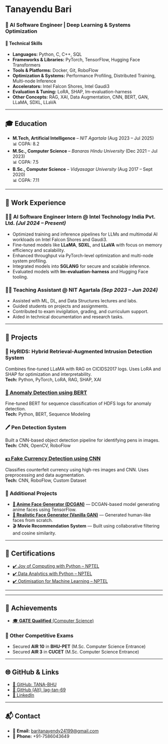 # Tanayendu Bari



### 🚀 AI Software Engineer | Deep Learning & Systems Optimization

#### 🧠 Technical Skills

* **Languages:** Python, C, C++, SQL  
* **Frameworks & Libraries:** PyTorch, TensorFlow, Hugging Face Transformers  
* **Tools & Platforms:** Docker, Git, RoboFlow  
* **Optimization & Systems:** Performance Profiling, Distributed Training, Multi-node Inference  
* **Accelerators:** Intel Falcon Shores, Intel Gaudi3  
* **Evaluation & Tuning:** LoRA, SHAP, lm-evaluation-harness  
* **Other Concepts:** RAG, XAI, Data Augmentation, CNN, BERT, GAN, LLaMA, SDXL, LLaVA

---

## 🎓 Education

* **M.Tech, Artificial Intelligence** – *NIT Agartala* (Aug 2023 – Jul 2025)  
  📊 CGPA: 8.2
* **M.Sc., Computer Science** – *Banaras Hindu University* (Dec 2021 – Jul 2023)  
  📊 CGPA: 7.5
* **B.Sc., Computer Science** – *Vidyasagar University* (Aug 2017 – Sept 2020)  
  📊 CGPA: 7.11

---

## 💼 Work Experience

### 👨‍💻 AI Software Engineer Intern @ Intel Technology India Pvt. Ltd. *(Jul 2024 – Present)*

* Optimized training and inference pipelines for LLMs and multimodal AI workloads on Intel Falcon Shores and Gaudi3.  
* Fine-tuned models like **LLaMA**, **SDXL**, and **LLaVA** with focus on memory efficiency and scalability.  
* Enhanced throughput via PyTorch-level optimization and multi-node system profiling.  
* Integrated models into **SGLANG** for secure and scalable inference.  
* Evaluated models with **lm-evaluation-harness** and Hugging Face tooling.

### 🧑‍🏫 Teaching Assistant @ NIT Agartala *(Sep 2023 – Jun 2024)*

* Assisted with ML, DL, and Data Structures lectures and labs.  
* Guided students on projects and assignments.  
* Contributed to exam invigilation, grading, and curriculum support.  
* Aided in technical documentation and research tasks.

---

## 📁 Projects

### 🔐 HyRIDS: Hybrid Retrieval-Augmented Intrusion Detection System

Combines fine-tuned LLaMA with RAG on CICIDS2017 logs. Uses LoRA and SHAP for optimization and interpretability.  
**Tech:** Python, PyTorch, LoRA, RAG, SHAP, XAI

### [📄 Anomaly Detection using BERT](https://github.com/TANA-BHU/System-log-analyzer-using-BERT)

Fine-tuned BERT for sequence classification of HDFS logs for anomaly detection.  
**Tech:** Python, BERT, Sequence Modeling

### 🖊️ Pen Detection System

Built a CNN-based object detection pipeline for identifying pens in images.  
**Tech:** CNN, OpenCV, RoboFlow

### [💵 Fake Currency Detection using CNN](https://github.com/TANA-BHU/FAKE-CURRENCY-DETECTION-USING-CNN)

Classifies counterfeit currency using high-res images and CNN. Uses preprocessing and data augmentation.  
**Tech:** CNN, RoboFlow, Custom Dataset

### 🎨 Additional Projects

* [**🧠 Anime Face Generator (DCGAN)**](https://github.com/TANA-BHU/ANIME-FACE-GENERATION-USING-DCGAN) — DCGAN-based model generating anime faces using TensorFlow.  
* [**👤 Realistic Face Generator (Vanilla GAN)**](https://github.com/TANA-BHU/REALISTIC-RANDOM-FACE-IMAGE-GENERATION-USING-VANILA-GAN) — Generated human-like faces from scratch.  
* 🎬 **Movie Recommendation System** — Built using collaborative filtering and cosine similarity.

---

## 📜 Certifications

* [✔️ Joy of Computing with Python – NPTEL](https://drive.google.com/file/d/1wJHQmpIlYRVidnqM0-rMRhd9AY1YQl6P/view?usp=sharing)  
* [✔️ Data Analytics with Python – NPTEL](https://drive.google.com/file/d/16Bw05bbZR6ilM9m8a3YEBrKzTEWhE3ce/view?usp=sharing)  
* [✔️ Optimisation for Machine Learning – NPTEL](https://drive.google.com/file/d/1TAooxWvJqCH6cbChCH09EZazWNf1pz7G/view?usp=sharing)

---


---

## 🏅 Achievements

* [🎓 **GATE Qualified** (Computer Science)](https://drive.google.com/file/d/1mVyPBpO9yPawyZ2WduAUcVk0KYB9LsF1/view?usp=sharing)

### 🧠 Other Competitive Exams
* Secured **AIR 10** in **BHU-PET** (M.Sc. Computer Science Entrance)  
* Secured **AIR 3** in **CUCET** (M.Sc. Computer Science Entrance)


---

## 🌐 GitHub & Links

* [🔗 GitHub: TANA-BHU](https://github.com/TANA-BHU)  
* [🔗 GitHub (Alt): lag-tan-69](https://github.com/lag-tan-69)  
* [🔗 LinkedIn](https://www.linkedin.com/in/tanayendu-bari-100b70229/)

---

## 📬 Contact

* 📧 **Email:** [baritanayendy24199@gmail.com](mailto:baritanayendy24199@gmail.com)  
* 📱 **Phone:** +91-7586043649
